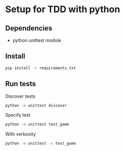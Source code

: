 # Setup for TDD with python

## Dependencies 

* python unittest module

## Install


```bash
pip install -r requirements.txt

```

## Run tests


Discover tests

```bash
python -m unittest discover
```

Specify test

```bash
python -m unittest test_game
```

With verbosity 

```bash
python -m unittest -v test_game
```